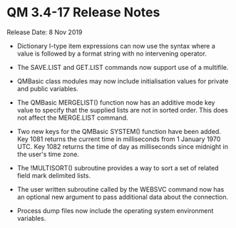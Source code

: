 # QM 3.4-17 Release Notes

<PageHeader />
Release Date: 8 Nov 2019

* Dictionary I-type item expressions can now use the syntax where a value is followed by a format string with no intervening operator.

* The SAVE.LIST and GET.LIST commands now support use of a multifile.

* QMBasic class modules may now include initialisation values for private and public variables.

* The QMBasic MERGELIST() function now has an additive mode key value to specify that the supplied lists are not in sorted order. This does not affect the MERGE.LIST command.

* Two new keys for the QMBasic SYSTEM() function have been added. Key 1081 returns the current time in milliseconds from 1 January 1970 UTC. Key 1082 returns the time of day as milliseconds since midnight in the user's time zone.

* The !MULTISORT() subroutine provides a way to sort a set of related field mark delimited lists.

* The user written subroutine called by the WEBSVC command now has an optional new argument to pass additional data about the connection.

* Process dump files now include the operating system environment variables.

<PageFooter />
